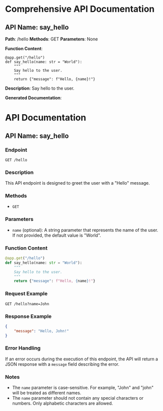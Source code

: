 # Comprehensive API Documentation

## API Name: say_hello
**Path**: /hello
**Methods**: GET
**Parameters**: None

**Function Content**:
```
@app.get("/hello")
def say_hello(name: str = "World"):
    """
    Say hello to the user.
    """
    return {"message": f"Hello, {name}!"}
```

**Description**: 
    Say hello to the user.
    

**Generated Documentation**:
# API Documentation

## API Name: say_hello

### Endpoint

```
GET /hello
```

### Description

This API endpoint is designed to greet the user with a "Hello" message.

### Methods

- `GET`

### Parameters

- `name` (optional): A string parameter that represents the name of the user. If not provided, the default value is "World".

### Function Content

```python
@app.get("/hello")
def say_hello(name: str = "World"):
    """
    Say hello to the user.
    """
    return {"message": f"Hello, {name}!"}
```

### Request Example

```http
GET /hello?name=John
```

### Response Example

```json
{
    "message": "Hello, John!"
}
```

### Error Handling

If an error occurs during the execution of this endpoint, the API will return a JSON response with a `message` field describing the error.

### Notes

- The `name` parameter is case-sensitive. For example, "John" and "john" will be treated as different names.
- The `name` parameter should not contain any special characters or numbers. Only alphabetic characters are allowed.

